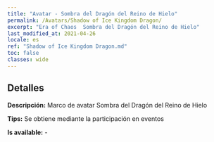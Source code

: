 ```yaml
---
title: "Avatar - Sombra del Dragón del Reino de Hielo"
permalink: /Avatars/Shadow of Ice Kingdom Dragon/
excerpt: "Era of Chaos  Sombra del Dragón del Reino de Hielo"
last_modified_at: 2021-04-26
locale: es
ref: "Shadow of Ice Kingdom Dragon.md"
toc: false
classes: wide
---
```

## Detalles

 **Descripción:** Marco de avatar Sombra del Dragón del Reino de Hielo 

 **Tips:** Se obtiene mediante la participación en eventos 

 **Is available:**  - 

